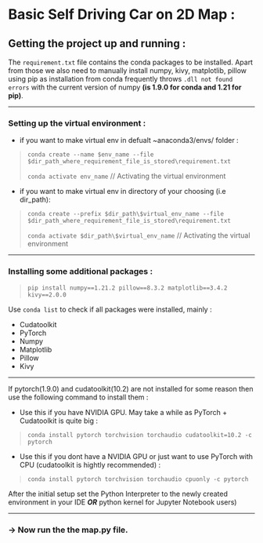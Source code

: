 # Basic Self Driving Car on 2D Map :

## Getting the project up and running :
The `requirement.txt` file contains the conda packages to be installed.
Apart from those we also need to manually install numpy, kivy, matplotlib, pillow using pip as installation from conda frequently throws `.dll not found errors` with the current version of numpy **(is 1.9.0 for conda and 1.21 for pip)**.
***
### Setting up the virtual environment :
- if you want to make virtual env in defualt ~anaconda3/envs/ folder :
>`conda create --name $env_name --file $dir_path_where_requirement_file_is_stored\requirement.txt`
>
>`conda activate env_name` // Activating the virtual environment

- if you want to make virtual env in directory of your choosing (i.e dir_path):
>`conda create --prefix $dir_path\$virtual_env_name --file $dir_path_where_requirement_file_is_stored\requirement.txt`
>
>`conda activate $dir_path\$virtual_env_name` // Activating the virtual environment
***
### Installing some additional packages :
>`pip install numpy==1.21.2 pillow==8.3.2 matplotlib==3.4.2 kivy==2.0.0`

Use `conda list` to check if all packages were installed, mainly :
- Cudatoolkit
- PyTorch
- Numpy
- Matplotlib
- Pillow
- Kivy
***
If pytorch(1.9.0) and cudatoolkit(10.2) are not installed for some reason then use the following command to install them :
- Use this if you have NVIDIA GPU. May take a while as PyTorch + Cudatoolkit is quite big :
>`conda install pytorch torchvision torchaudio cudatoolkit=10.2 -c pytorch` 
                         
- Use this if you dont have a NVIDIA GPU or just want to use PyTorch with CPU (cudatoolkit is hightly recommended) :
>`conda install pytorch torchvision torchaudio cpuonly -c pytorch` 

After the initial setup set the Python Interpreter to the newly created environment in your IDE ***OR*** python kernel for Jupyter Notebook users)
***
### -> Now run the the map.py file.
